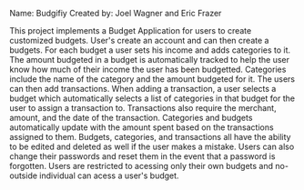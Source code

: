 Name: Budgifiy
Created by: Joel Wagner and Eric Frazer

This project implements a Budget Application for users to create customized budgets. User's create an account and can then create a budgets. For each budget a user sets his income and adds categories to it. The amount budgeted in a budget is automatically tracked to help the user know how much of their income the user has been budgetted. Categories include the name of the category and the amount budgeted for it. The users can then add transactions. When adding a transaction, a user selects a budget which automatically selects a list of categories in that budget for the user to assign a transaction to. Transactions also require the merchant, amount, and the date of the transaction. Categories and budgets automatically update with the amount spent based on the transactions assigned to them. Budgets, categories, and transactions all have the ability to be edited and deleted as well if the user makes a mistake. Users can also change their passwords and reset them in the event that a password is forgotten. Users are restricted to acessing only their own budgets and no-outside individual can acess a user's budget.
